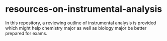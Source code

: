 # resources-on-instrumental-analysis
In this repository, a reviewing outline of instrumental analysis is provided which might help chemistry major as well as biology major be better prepared for exams.

